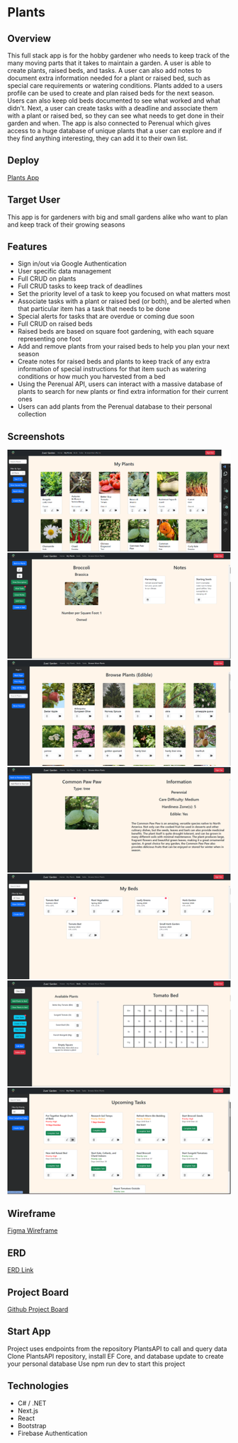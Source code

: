 # Plants
## Overview
  This full stack app is for the hobby gardener who needs to keep track of the many moving parts that it takes to maintain a garden. A user is able to create plants, raised beds, and tasks. A user can also add notes to document extra information needed for a plant or raised bed, such as special care requirements or watering conditions. Plants added to a users profile can be used to create and plan raised beds for the next season. Users can also keep old beds documented to see what worked and what didn't. Next, a user can create tasks with a deadline and associate them with a plant or raised bed, so they can see what needs to get done in their garden and when. The app is also connected to Perenual which gives access to a huge database of unique plants that a user can explore and if they find anything interesting, they can add it to their own list.

## Deploy
[Plants App](raised-beds.netlify.app)

## Target User
 This app is for gardeners with big and small gardens alike who want to plan and keep track of their growing seasons

## Features
- Sign in/out via Google Authentication
- User specific data management
- Full CRUD on plants
- Full CRUD tasks to keep track of deadlines
- Set the priority level of a task to keep you focused on what matters most
- Associate tasks with a plant or raised bed (or both), and be alerted when that particular item has a task that needs to be done
- Special alerts for tasks that are overdue or coming due soon
- Full CRUD on raised beds
- Raised beds are based on square foot gardening, with each square representing one foot
- Add and remove plants from your raised beds to help you plan your next season
- Create notes for raised beds and plants to keep track of any extra information of special instructions for that item such as watering conditions or how much you harvested from a bed
- Using the Perenual API, users can interact with a massive database of plants to search for new plants or find extra information for their current ones
- Users can add plants from the Perenual database to their personal collection

## Screenshots
![Plants](utils/images/plantspagenew.png)
![Single Plant](utils/images/broccolinotes.png)
![Perenual Plants](utils/images/perenualplants.png)
![Single Perenual Plant](utils/images/perenualsingleplant.png)
![Raised Beds](utils/images/allbeds.png)
![Raised Beds](utils/images/raisedbed.png)
![Tasks](utils/images/taskspage.png)

## Wireframe
[Figma Wireframe](https://www.figma.com/file/AbOlFV3K1tQg0UalAyhkkm/Plants?type=design&node-id=0-1&mode=design&t=hVdyxheIQOWGHnzM-0)

## ERD
[ERD Link](https://lucid.app/lucidchart/7f511c4d-c667-4537-9532-9f98f29c7902/edit?viewport_loc=1430%2C-1531%2C3072%2C1515%2C0_0&invitationId=inv_48c2e3dc-6d48-4078-b9d9-8d42bc35c09d)

## Project Board
[Github Project Board](https://github.com/users/tjpenc/projects/7/views/1)

## Start App
  Project uses endpoints from the repository PlantsAPI to call and query data
  Clone PlantsAPI repository, install EF Core, and database update to create your personal database
  Use npm run dev to start this project

## Technologies
  - C# / .NET 
  - Next.js
  - React
  - Bootstrap
  - Firebase Authentication

